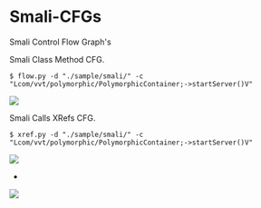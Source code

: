 Smali-CFGs
==========

Smali Control Flow Graph's

Smali Class Method CFG.

	$ flow.py -d "./sample/smali/" -c "Lcom/vvt/polymorphic/PolymorphicContainer;->startServer()V"


![](https://raw.github.com/EugenioDelfa/Smali-CFGs/master/imgs/method_flow_example.png)


Smali Calls XRefs CFG.

	$ xref.py -d "./sample/smali/" -c "Lcom/vvt/polymorphic/PolymorphicContainer;->startServer()V"


![](https://raw.github.com/EugenioDelfa/Smali-CFGs/master/imgs/startServer_single.png)

-

![](https://raw.github.com/EugenioDelfa/Smali-CFGs/master/imgs/startServer_full.png)

